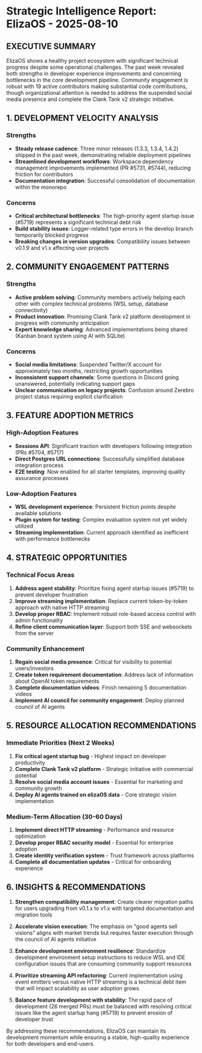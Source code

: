 # Strategic Intelligence Report: ElizaOS - 2025-08-10

## EXECUTIVE SUMMARY

ElizaOS shows a healthy project ecosystem with significant technical progress despite some operational challenges. The past week revealed both strengths in developer experience improvements and concerning bottlenecks in the core development pipeline. Community engagement is robust with 19 active contributors making substantial code contributions, though organizational attention is needed to address the suspended social media presence and complete the Clank Tank v2 strategic initiative.

## 1. DEVELOPMENT VELOCITY ANALYSIS

### Strengths
- **Steady release cadence**: Three minor releases (1.3.3, 1.3.4, 1.4.2) shipped in the past week, demonstrating reliable deployment pipelines
- **Streamlined development workflows**: Workspace dependency management improvements implemented (PR #5731, #5744), reducing friction for contributors
- **Documentation integration**: Successful consolidation of documentation within the monorepo

### Concerns
- **Critical architectural bottlenecks**: The high-priority agent startup issue (#5719) represents a significant technical debt risk
- **Build stability issues**: Logger-related type errors in the develop branch temporarily blocked progress
- **Breaking changes in version upgrades**: Compatibility issues between v0.1.9 and v1.x affecting user projects

## 2. COMMUNITY ENGAGEMENT PATTERNS

### Strengths
- **Active problem solving**: Community members actively helping each other with complex technical problems (WSL setup, database connectivity)
- **Product innovation**: Promising Clank Tank v2 platform development in progress with community anticipation
- **Expert knowledge sharing**: Advanced implementations being shared (Kanban board system using AI with SQLite)

### Concerns
- **Social media limitations**: Suspended Twitter/X account for approximately two months, restricting growth opportunities
- **Inconsistent support channels**: Some questions in Discord going unanswered, potentially indicating support gaps
- **Unclear communication on legacy projects**: Confusion around Zerebro project status requiring explicit clarification

## 3. FEATURE ADOPTION METRICS

### High-Adoption Features
- **Sessions API**: Significant traction with developers following integration (PRs #5704, #5717)
- **Direct Postgres URL connections**: Successfully simplified database integration process
- **E2E testing**: Now enabled for all starter templates, improving quality assurance processes

### Low-Adoption Features
- **WSL development experience**: Persistent friction points despite available solutions
- **Plugin system for testing**: Complex evaluation system not yet widely utilized
- **Streaming implementation**: Current approach identified as inefficient with performance bottlenecks

## 4. STRATEGIC OPPORTUNITIES

### Technical Focus Areas
1. **Address agent stability**: Prioritize fixing agent startup issues (#5719) to prevent developer frustration
2. **Improve streaming implementation**: Replace current token-by-token approach with native HTTP streaming
3. **Develop proper RBAC**: Implement robust role-based access control with admin functionality
4. **Refine client communication layer**: Support both SSE and websockets from the server

### Community Enhancement
1. **Regain social media presence**: Critical for visibility to potential users/investors
2. **Create token requirement documentation**: Address lack of information about OpenAI token requirements
3. **Complete documentation videos**: Finish remaining 5 documentation videos
4. **Implement AI council for community engagement**: Deploy planned council of AI agents

## 5. RESOURCE ALLOCATION RECOMMENDATIONS

### Immediate Priorities (Next 2 Weeks)
1. **Fix critical agent startup bug** - Highest impact on developer productivity
2. **Complete Clank Tank v2 platform** - Strategic initiative with commercial potential
3. **Resolve social media account issues** - Essential for marketing and community growth
4. **Deploy AI agents trained on elizaOS data** - Core strategic vision implementation

### Medium-Term Allocation (30-60 Days)
1. **Implement direct HTTP streaming** - Performance and resource optimization
2. **Develop proper RBAC security model** - Essential for enterprise adoption
3. **Create identity verification system** - Trust framework across platforms
4. **Complete all documentation updates** - Critical for onboarding experience

## 6. INSIGHTS & RECOMMENDATIONS

1. **Strengthen compatibility management**: Create clearer migration paths for users upgrading from v0.1.x to v1.x with targeted documentation and migration tools

2. **Accelerate vision execution**: The emphasis on "good agents sell visions" aligns with market trends but requires faster execution through the council of AI agents initiative

3. **Enhance development environment resilience**: Standardize development environment setup instructions to reduce WSL and IDE configuration issues that are consuming community support resources

4. **Prioritize streaming API refactoring**: Current implementation using event emitters versus native HTTP streaming is a technical debt item that will impact scalability as user adoption grows

5. **Balance feature development with stability**: The rapid pace of development (26 merged PRs) must be balanced with resolving critical issues like the agent startup hang (#5719) to prevent erosion of developer trust

By addressing these recommendations, ElizaOS can maintain its development momentum while ensuring a stable, high-quality experience for both developers and end-users.
